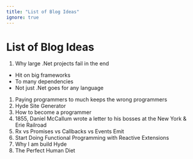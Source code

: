 ```yaml
---
title: "List of Blog Ideas"
ignore: true
---
```


# List of Blog Ideas

1. Why large .Net projects fail in the end
  - Hit on big frameworks
  - To many dependencies
  - Not just .Net goes for any language
1. Paying programmers to much keeps the wrong programmers
1. Hyde Site Generator
1. How to become a programmer
1. 1855, Daniel McCallum wrote a letter to his bosses at the New York & Erie Railroad
1. Rx vs Promises vs Callbacks vs Events Emit
1. Start Doing Functional Programming with Reactive Extensions
1. Why I am build Hyde
1. The Perfect Human Diet
